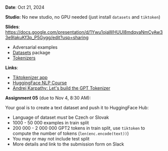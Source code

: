 **Date**: Oct 21, 2024

**Studio:** No new studio, no GPU needed (just install `datasets` and `tiktoken`)

**Slides**: https://docs.google.com/presentation/d/1Ywu1ojaWHUUl8mdqyaNmCyAw33e9IakuKf3p_P5Gygg/edit?usp=sharing

* Adversarial examples
* [Datasets](Datasets_intro.ipynb) package
* [Tokenizers](Tokenization.ipynb)

**Links**:

* [Tiktokenizer app](https://tiktokenizer.vercel.app)
* [HuggingFace NLP Course](https://huggingface.co/learn/nlp-course/en/chapter1/1)
* [Andrej Karpathy: Let's build the GPT Tokenizer](https://www.youtube.com/watch?v=zduSFxRajkE)

**Assignment 05** (due to Nov 4, 8:30 AM):

Your goal is to create a text dataset and push it to HuggingFace Hub:

 * Language of dataset *must* be Czech or Slovak
 * 1000 - 50 000 examples in train split
 * 200 000 - 2 000 000 GPT2 tokens in train split, use `tiktoken` to compute the number of tokens (`len(enc.encode(text))`)
 * You may or may not include test split
 * More details and link to the submission form on Slack


